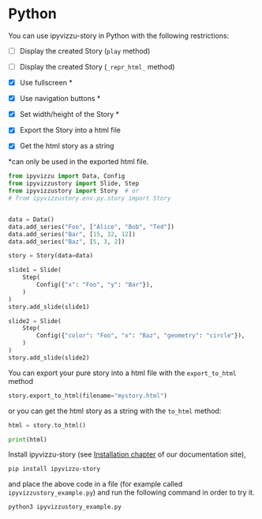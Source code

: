 # Python

You can use ipyvizzu-story in Python with the following restrictions:

- [ ] Display the created Story (`play` method)
- [ ] Display the created Story (`_repr_html_` method)
- [x] Use fullscreen *
- [x] Use navigation buttons *

- [x] Set width/height of the Story *

- [x] Export the Story into a html file
- [x] Get the html story as a string

*can only be used in the exported html file.

```python
from ipyvizzu import Data, Config
from ipyvizzustory import Slide, Step
from ipyvizzustory import Story  # or
# from ipyvizzustory.env.py.story import Story


data = Data()
data.add_series("Foo", ["Alice", "Bob", "Ted"])
data.add_series("Bar", [15, 32, 12])
data.add_series("Baz", [5, 3, 2])

story = Story(data=data)

slide1 = Slide(
    Step(
        Config({"x": "Foo", "y": "Bar"}),
    )
)
story.add_slide(slide1)

slide2 = Slide(
    Step(
        Config({"color": "Foo", "x": "Baz", "geometry": "circle"}),
    )
)
story.add_slide(slide2)
```

You can export your pure story into a html file with the `export_to_html` method

```python
story.export_to_html(filename="mystory.html")
```

or you can get the html story as a string with the `to_html` method:

```python
html = story.to_html()

print(html)
```

Install ipyvizzu-story (see [Installation chapter](../installation.md) of our documentation site),

```sh
pip install ipyvizzu-story
```

and place the above code in a file (for example called `ipyvizzustory_example.py`)
and run the following command in order to try it.

```sh
python3 ipyvizzustory_example.py
```
